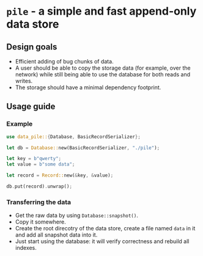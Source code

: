 # `pile` - a simple and fast append-only data store

## Design goals

* Efficient adding of bug chunks of data.
* A user should be able to copy the storage data (for example, over the network)
  while still being able to use the database for both reads and writes.
* The storage should have a minimal dependency footprint.

## Usage guide

### Example

```rust
use data_pile::{Database, BasicRecordSerializer};

let db = Database::new(BasicRecordSerializer, "./pile");

let key = b"qwerty";
let value = b"some data";

let record = Record::new(&key, &value);

db.put(record).unwrap();
```

### Transferring the data

- Get the raw data by using `Database::snapshot()`.
- Copy it somewhere.
- Create the root direcotry of the data store, create a file named `data` in it
  and add all snapshot data into it.
- Just start using the database: it will verify correctness and rebuild all
  indexes.
